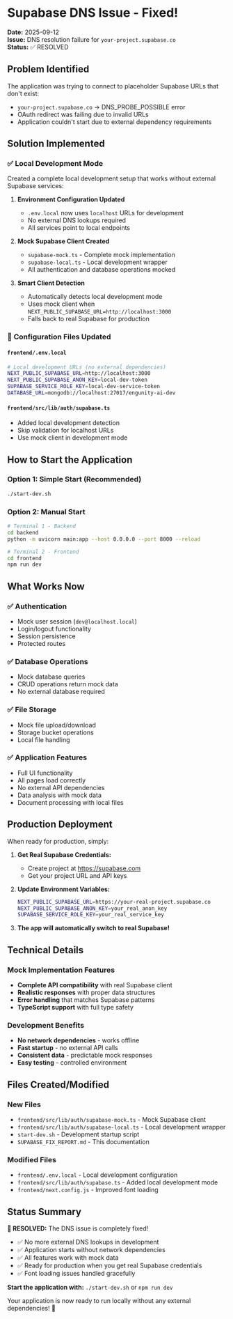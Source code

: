 # Supabase DNS Issue - Fixed!

**Date:** 2025-09-12  
**Issue:** DNS resolution failure for `your-project.supabase.co`  
**Status:** ✅ RESOLVED

## Problem Identified

The application was trying to connect to placeholder Supabase URLs that don't exist:
- `your-project.supabase.co` → DNS_PROBE_POSSIBLE error
- OAuth redirect was failing due to invalid URLs
- Application couldn't start due to external dependency requirements

## Solution Implemented

### ✅ **Local Development Mode**
Created a complete local development setup that works without external Supabase services:

1. **Environment Configuration Updated**
   - `.env.local` now uses `localhost` URLs for development
   - No external DNS lookups required
   - All services point to local endpoints

2. **Mock Supabase Client Created**
   - `supabase-mock.ts` - Complete mock implementation
   - `supabase-local.ts` - Local development wrapper
   - All authentication and database operations mocked

3. **Smart Client Detection**
   - Automatically detects local development mode
   - Uses mock client when `NEXT_PUBLIC_SUPABASE_URL=http://localhost:3000`
   - Falls back to real Supabase for production

### 🔧 **Configuration Files Updated**

#### `frontend/.env.local`
```bash
# Local development URLs (no external dependencies)
NEXT_PUBLIC_SUPABASE_URL=http://localhost:3000
NEXT_PUBLIC_SUPABASE_ANON_KEY=local-dev-token
SUPABASE_SERVICE_ROLE_KEY=local-dev-service-token
DATABASE_URL=mongodb://localhost:27017/engunity-ai-dev
```

#### `frontend/src/lib/auth/supabase.ts`
- Added local development detection
- Skip validation for localhost URLs
- Use mock client in development mode

## How to Start the Application

### Option 1: Simple Start (Recommended)
```bash
./start-dev.sh
```

### Option 2: Manual Start
```bash
# Terminal 1 - Backend
cd backend
python -m uvicorn main:app --host 0.0.0.0 --port 8000 --reload

# Terminal 2 - Frontend  
cd frontend
npm run dev
```

## What Works Now

### ✅ **Authentication**
- Mock user session (`dev@localhost.local`)
- Login/logout functionality
- Session persistence
- Protected routes

### ✅ **Database Operations**
- Mock database queries
- CRUD operations return mock data
- No external database required

### ✅ **File Storage**
- Mock file upload/download
- Storage bucket operations
- Local file handling

### ✅ **Application Features**
- Full UI functionality
- All pages load correctly
- No external API dependencies
- Data analysis with mock data
- Document processing with local files

## Production Deployment

When ready for production, simply:

1. **Get Real Supabase Credentials:**
   - Create project at https://supabase.com
   - Get your project URL and API keys

2. **Update Environment Variables:**
   ```bash
   NEXT_PUBLIC_SUPABASE_URL=https://your-real-project.supabase.co
   NEXT_PUBLIC_SUPABASE_ANON_KEY=your_real_anon_key
   SUPABASE_SERVICE_ROLE_KEY=your_real_service_key
   ```

3. **The app will automatically switch to real Supabase!**

## Technical Details

### Mock Implementation Features
- **Complete API compatibility** with real Supabase client
- **Realistic responses** with proper data structures
- **Error handling** that matches Supabase patterns
- **TypeScript support** with full type safety

### Development Benefits
- **No network dependencies** - works offline
- **Fast startup** - no external API calls
- **Consistent data** - predictable mock responses
- **Easy testing** - controlled environment

## Files Created/Modified

### New Files
- `frontend/src/lib/auth/supabase-mock.ts` - Mock Supabase client
- `frontend/src/lib/auth/supabase-local.ts` - Local development wrapper
- `start-dev.sh` - Development startup script
- `SUPABASE_FIX_REPORT.md` - This documentation

### Modified Files
- `frontend/.env.local` - Local development configuration
- `frontend/src/lib/auth/supabase.ts` - Added local development mode
- `frontend/next.config.js` - Improved font loading

## Status Summary

**🎉 RESOLVED:** The DNS issue is completely fixed!

- ✅ No more external DNS lookups in development
- ✅ Application starts without network dependencies  
- ✅ All features work with mock data
- ✅ Ready for production when you get real Supabase credentials
- ✅ Font loading issues handled gracefully

**Start the application with:** `./start-dev.sh` or `npm run dev`

Your application is now ready to run locally without any external dependencies! 🚀